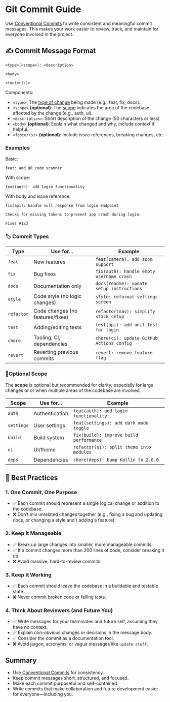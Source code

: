 # Git Commit Guide

Use [Conventional Commits](https://www.conventionalcommits.org/) to write consistent and meaningful commit messages.
This makes your work easier to review, track, and maintain for everyone involved in the project.

## ✍️ Commit Message Format

```git
<type>(<scope>): <description>

<body>

<footer(s)>
```

Components:

- `<type>`: The [type of change](#-commit-types) being made (e.g., feat, fix, docs).
- `<scope>` **(optional)**: The [scope](#optional-scope) indicates the area of the codebase affected by the change (e.g., auth, ui).
- `<description>`: Short description of the change (50 characters or less)
- `<body>` **(optional)**: Explain what changed and why, include context if helpful.
- `<footer(s)>` **(optional)**: Include issue references, breaking changes, etc.

### Examples

Basic:

```git
feat: add QR code scanner
```

With scope:

```git
feat(auth): add login functionality
```

With body and issue reference:

```git
fix(api): handle null response from login endpoint

Checks for missing tokens to prevent app crash during login.

Fixes #123
```

### 🏷️ Commit Types

|    Type    |            Use for...            |                  Example                  |
|------------|----------------------------------|-------------------------------------------|
| `feat`     | New features                     | `feat(camera): add zoom support`          |
| `fix`      | Bug fixes                        | `fix(auth): handle empty username crash`  |
| `docs`     | Documentation only               | `docs(readme): update setup instructions` |
| `style`    | Code style (no logic changes)    | `style: reformat settings screen`         |
| `refactor` | Code changes (no features/fixes) | `refactor(nav): simplify stack setup`     |
| `test`     | Adding/editing tests             | `test(api): add unit test for login`      |
| `chore`    | Tooling, CI, dependencies        | `chore(ci): update GitHub Actions config` |
| `revert`   | Reverting previous commits       | `revert: remove feature flag`             |

### 📍Optional Scope

The **scope** is optional but recommended for clarity, especially for large changes or or when multiple areas of the
codebase are involved.

|   Scope    |   Use for...   |                 Example                  |
|------------|----------------|------------------------------------------|
| `auth`     | Authentication | `feat(auth): add login functionality`    |
| `settings` | User settings  | `feat(settings): add dark mode toggle`   |
| `build`    | Build system   | `fix(build): improve build performance`  |
| `ui`       | UI/theme       | `refactor(ui): split theme into modules` |
| `deps`     | Dependencies   | `chore(deps): bump Kotlin to 2.0.0`      |

## 🧠 Best Practices

### 1. One Commit, One Purpose

- ✅ Each commit should represent a single logical change or addition to the codebase.
- ❌ Don’t mix unrelated changes together (e.g., fixing a bug and updating docs, or changing a style and )
  adding a feature).

### 2. Keep It Manageable

- ✅ Break up large changes into smaller, more manageable commits.
- ✅ If a commit changes more than 200 lines of code, consider breaking it up.
- ❌ Avoid massive, hard-to-review commits.

### 3. Keep It Working

- ✅ Each commit should leave the codebase in a buildable and testable state.
- ❌ Never commit broken code or failing tests.

### 4. Think About Reviewers (and Future You)

- ✅ Write messages for your teammates and future self, assuming they have no context.
- ✅ Explain non-obvious changes or decisions in the message body.
- ✅ Consider the commit as a documentation tool.
- ❌ Avoid jargon, acronyms, or vague messages like `update stuff`.

## Summary

- Use [Conventional Commits](#-conventional-commits) for consistency.
- Keep commit messages short, structured, and focused.
- Make each commit purposeful and self-contained.
- Write commits that make collaboration and future development easier for everyone—including you.

